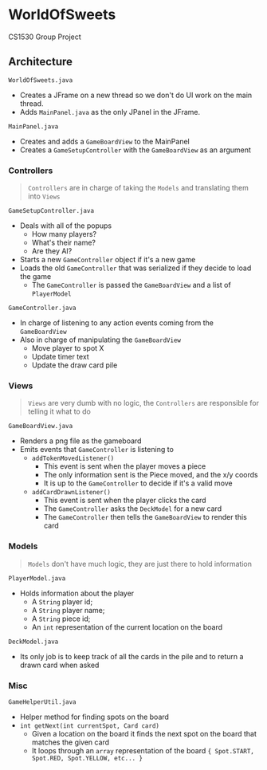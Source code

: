 # WorldOfSweets
CS1530 Group Project

## Architecture

`WorldOfSweets.java`
- Creates a JFrame on a new thread so we don't do UI work on the main thread.
- Adds `MainPanel.java` as the only JPanel in the JFrame.

`MainPanel.java`
- Creates and adds a `GameBoardView` to the MainPanel
- Creates a `GameSetupController` with the `GameBoardView` as an argument

### Controllers
>`Controllers` are in charge of taking the `Models` and translating them into `Views`

`GameSetupController.java`
- Deals with all of the popups
  - How many players?
  - What's their name?
  - Are they AI?
- Starts a new `GameController` object if it's a new game
- Loads the old `GameController` that was serialized if they decide to load the game
  - The `GameController` is passed the `GameBoardView` and a list of `PlayerModel`

`GameController.java`
- In charge of listening to any action events coming from the `GameBoardView`
- Also in charge of manipulating the `GameBoardView`
  - Move player to spot X
  - Update timer text
  - Update the draw card pile

### Views
>`Views` are very dumb with no logic, the `Controllers` are responsible for telling it what to do

`GameBoardView.java`
- Renders a png file as the gameboard
- Emits events that `GameController` is listening to
  - `addTokenMovedListener()`
    - This event is sent when the player moves a piece
    - The only information sent is the Piece moved, and the x/y coords
    - It is up to the `GameController` to decide if it's a valid move
  - `addCardDrawnListener()`
    - This event is sent when the player clicks the card
    - The `GameController` asks the `DeckModel` for a new card
    - The `GameController` then tells the `GameBoardView` to render this card

### Models
>`Models` don't have much logic, they are just there to hold information

`PlayerModel.java`
- Holds information about the player
  - A `String` player id;
  - A `String` player name;
  - A `String` piece id;
  - An `int` representation of the current location on the board
  
`DeckModel.java`
- Its only job is to keep track of all the cards in the pile and to return a drawn card when asked

### Misc
`GameHelperUtil.java`
- Helper method for finding spots on the board
- `int getNext(int currentSpot, Card card)`
  - Given a location on the board it finds the next spot on the board that matches the given card
  - It loops through an `array` representation of the board `{ Spot.START, Spot.RED, Spot.YELLOW, etc... }`
